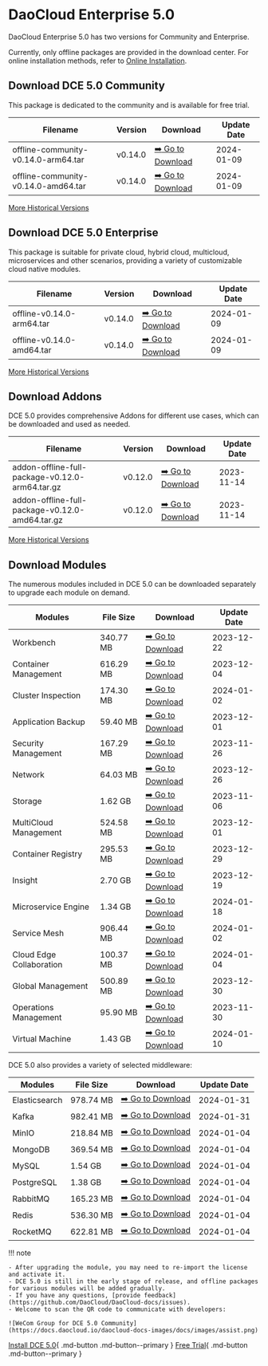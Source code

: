 # DaoCloud Enterprise 5.0

DaoCloud Enterprise 5.0 has two versions for Community and Enterprise.

Currently, only offline packages are provided in the download center. For online installation methods, refer to [Online Installation](../install/index.md).

## Download DCE 5.0 Community

This package is dedicated to the community and is available for free trial.

| Filename | Version | Download | Update Date |
| -------- | ------- | --------- | ----------- |
| offline-community-v0.14.0-arm64.tar | v0.14.0 | [:arrow_right: Go to Download](./free/dce5-installer-v0.14.0.md) | 2024-01-09 |
| offline-community-v0.14.0-amd64.tar | v0.14.0 | [:arrow_right: Go to Download](./free/dce5-installer-v0.14.0.md) | 2024-01-09 |

[More Historical Versions](./free/dce5-installer-history.md)

## Download DCE 5.0 Enterprise

This package is suitable for private cloud, hybrid cloud, multicloud, microservices and other scenarios, providing a variety of customizable cloud native modules.

| Filename | Version | Download | Update Date |
| -------- | ------- | -------- | ----------- |
| offline-v0.14.0-arm64.tar | v0.14.0 | [:arrow_right: Go to Download](./business/dce5-installer-v0.14.0.md) | 2024-01-09 |
| offline-v0.14.0-amd64.tar | v0.14.0 | [:arrow_right: Go to Download](./business/dce5-installer-v0.14.0.md) | 2024-01-09 |

[More Historical Versions](./business/dce5-installer-history.md)

## Download Addons

DCE 5.0 provides comprehensive Addons for different use cases, which can be downloaded and used as needed.

| Filename | Version | Download | Update Date |
| -------- | ------- | -------- | ----------- |
| addon-offline-full-package-v0.12.0-arm64.tar.gz | v0.12.0 | [:arrow_right: Go to Download](./addon/v0.12.0.md) | 2023-11-14 |
| addon-offline-full-package-v0.12.0-amd64.tar.gz | v0.12.0 | [:arrow_right: Go to Download](./addon/v0.12.0.md) | 2023-11-14 |

[More Historical Versions](./addon/history.md)

## Download Modules

The numerous modules included in DCE 5.0 can be downloaded separately to upgrade each module on demand.

| Modules | File Size | Download | Update Date |
| ------- | --------- | -------- | ----------- |
| Workbench | 340.77 MB | [:arrow_right: Go to Download](./modules/amamba.md) | 2023-12-22 |
| Container Management | 616.29 MB | [:arrow_right: Go to Download](./modules/kpanda.md) | 2023-12-04 |
| Cluster Inspection | 174.30 MB | [:arrow_right: Go to Download](./modules/kcollie.md) | 2024-01-02 |
| Application Backup | 59.40 MB | [:arrow_right: Go to Download](./modules/kcoral.md) | 2023-12-01 |
| Security Management | 167.29 MB | [:arrow_right: Go to Download](./modules/dowl.md) | 2023-11-26 |
| Network | 64.03 MB | [:arrow_right: Go to Download](./modules/spidernet.md) | 2023-12-26 |
| Storage | 1.62 GB | [:arrow_right: Go to Download](./modules/hwameistor.md)| 2023-11-06 |
| MultiCloud Management | 524.58 MB | [:arrow_right: Go to Download](./modules/kairship.md) | 2023-12-01 |
| Container Registry | 295.53 MB | [:arrow_right: Go to Download](./modules/kangaroo.md) | 2023-12-29 |
| Insight | 2.70 GB | [:arrow_right: Go to Download](./modules/insight.md) | 2023-12-19 |
| Microservice Engine | 1.34 GB | [:arrow_right: Go to Download](./modules/skoala.md) | 2024-01-18 |
| Service Mesh | 906.44 MB | [:arrow_right: Go to Download](./modules/mspider.md) | 2024-01-02 |
| Cloud Edge Collaboration | 100.37 MB | [:arrow_right: Go to Download](./modules/kant.md) | 2024-01-04 |
| Global Management | 500.89 MB | [:arrow_right: Go to Download](./modules/ghippo.md) | 2023-12-30 |
| Operations Management | 95.90 MB | [:arrow_right: Go to Download](./modules/gmagpie.md) | 2023-11-30 |
| Virtual Machine | 1.43 GB | [:arrow_right: Go to Download](./modules/virtnest.md) | 2024-01-10 |

DCE 5.0 also provides a variety of selected middleware:

| Modules | File Size | Download | Update Date |
| ------- | --------- | -------- | ------------|
| Elasticsearch |978.74 MB| [:arrow_right: Go to Download](./modules/middleware/elasticsearch.md) |2024-01-31|
| Kafka |982.41 MB| [:arrow_right: Go to Download](./modules/middleware/kafka.md) |2024-01-31|
| MinIO |218.84 MB| [:arrow_right: Go to Download](./modules/middleware/minio.md) |2024-01-04|
| MongoDB |369.54 MB| [:arrow_right: Go to Download](./modules/middleware/mongodb.md) |2024-01-04|
| MySQL |1.54 GB| [:arrow_right: Go to Download](./modules/middleware/mysql.md) |2024-01-04|
| PostgreSQL |1.38 GB| [:arrow_right: Go to Download](./modules/middleware/postgresql.md) |2024-01-04|
| RabbitMQ |165.23 MB| [:arrow_right: Go to Download](./modules/middleware/rabbitmq.md) |2024-01-04|
| Redis |536.30 MB| [:arrow_right: Go to Download](./modules/middleware/redis.md) |2024-01-04|
| RocketMQ |622.81 MB| [:arrow_right: Go to Download](./modules/middleware/rocketmq.md) |2024-01-04|

!!! note

    - After upgrading the module, you may need to re-import the license and activate it.
    - DCE 5.0 is still in the early stage of release, and offline packages for various modules will be added gradually.
    - If you have any questions, [provide feedback](https://github.com/DaoCloud/DaoCloud-docs/issues).
    - Welcome to scan the QR code to communicate with developers:

    ![WeCom Group for DCE 5.0 Community](https://docs.daocloud.io/daocloud-docs-images/docs/images/assist.png)

[Install DCE 5.0](../install/index.md){ .md-button .md-button--primary }
[Free Trial](../dce/license0.md){ .md-button .md-button--primary }
